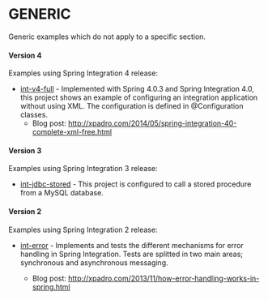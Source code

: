 # GENERIC
Generic examples which do not apply to a specific section.
#### Version 4
Examples using Spring Integration 4 release:

* [int-v4-full] - Implemented with Spring 4.0.3 and Spring Integration 4.0, this project shows an example of configuring an integration application without using XML. The configuration is defined in @Configuration classes.
  * Blog post: http://xpadro.com/2014/05/spring-integration-40-complete-xml-free.html
  
#### Version 3
Examples using Spring Integration 3 release:

* [int-jdbc-stored] - This project is configured to call a stored procedure from a MySQL database.
  
#### Version 2
Examples using Spring Integration 2 release:

* [int-error] - Implements and tests the different mechanisms for error handling in Spring Integration. Tests are splitted in two main areas; synchronous and asynchronous messaging.
  * Blog post: http://xpadro.com/2013/11/how-error-handling-works-in-spring.html



   [int-error]: https://github.com/xpadro/spring-integration/tree/master/generic/int-error
   [int-jdbc-stored]: https://github.com/xpadro/spring-integration/tree/master/generic/int-jdbc-stored
   [int-v4-full]: https://github.com/xpadro/spring-integration/tree/master/generic/int-v4-full


